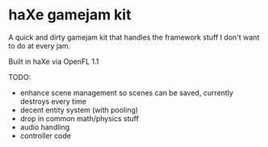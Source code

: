 haXe gamejam kit
================

A quick and dirty gamejam kit that handles the framework stuff I don't want to do at every jam.

Built in haXe via OpenFL 1.1

TODO:
- enhance scene management so scenes can be saved, currently destroys every time
- decent entity system (with pooling)
- drop in common math/physics stuff
- audio handling
- controller code